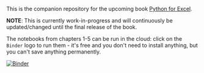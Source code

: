 This is the companion repository for the upcoming book [Python for Excel](https://learning.oreilly.com/library/view/python-for-excel/9781492080992/).


**NOTE**: This is currently work-in-progress and will continuously be updated/changed until the final release of the book. 

The notebooks from chapters 1-5 can be run in the cloud: click on the `Binder` logo to run them - it's free and you don't need to install anything, but you can't save anything permanently.

[![Binder](https://mybinder.org/badge_logo.svg)](https://mybinder.org/v2/gh/fzumstein/python-for-excel/main)

